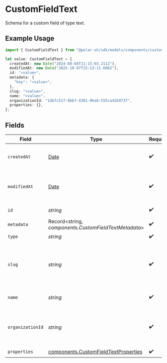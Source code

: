# CustomFieldText

Schema for a custom field of type text.

## Example Usage

```typescript
import { CustomFieldText } from "@polar-sh/sdk/models/components/customfieldtext.js";

let value: CustomFieldText = {
  createdAt: new Date("2024-08-04T11:15:03.211Z"),
  modifiedAt: new Date("2025-10-07T15:13:11.606Z"),
  id: "<value>",
  metadata: {
    "key": "<value>",
  },
  slug: "<value>",
  name: "<value>",
  organizationId: "1dbfc517-0bbf-4301-9ba8-555ca42b9737",
  properties: {},
};
```

## Fields

| Field                                                                                         | Type                                                                                          | Required                                                                                      | Description                                                                                   | Example                                                                                       |
| --------------------------------------------------------------------------------------------- | --------------------------------------------------------------------------------------------- | --------------------------------------------------------------------------------------------- | --------------------------------------------------------------------------------------------- | --------------------------------------------------------------------------------------------- |
| `createdAt`                                                                                   | [Date](https://developer.mozilla.org/en-US/docs/Web/JavaScript/Reference/Global_Objects/Date) | :heavy_check_mark:                                                                            | Creation timestamp of the object.                                                             |                                                                                               |
| `modifiedAt`                                                                                  | [Date](https://developer.mozilla.org/en-US/docs/Web/JavaScript/Reference/Global_Objects/Date) | :heavy_check_mark:                                                                            | Last modification timestamp of the object.                                                    |                                                                                               |
| `id`                                                                                          | *string*                                                                                      | :heavy_check_mark:                                                                            | The ID of the object.                                                                         |                                                                                               |
| `metadata`                                                                                    | Record<string, *components.CustomFieldTextMetadata*>                                          | :heavy_check_mark:                                                                            | N/A                                                                                           |                                                                                               |
| `type`                                                                                        | *string*                                                                                      | :heavy_check_mark:                                                                            | N/A                                                                                           |                                                                                               |
| `slug`                                                                                        | *string*                                                                                      | :heavy_check_mark:                                                                            | Identifier of the custom field. It'll be used as key when storing the value.                  |                                                                                               |
| `name`                                                                                        | *string*                                                                                      | :heavy_check_mark:                                                                            | Name of the custom field.                                                                     |                                                                                               |
| `organizationId`                                                                              | *string*                                                                                      | :heavy_check_mark:                                                                            | The ID of the organization owning the custom field.                                           | 1dbfc517-0bbf-4301-9ba8-555ca42b9737                                                          |
| `properties`                                                                                  | [components.CustomFieldTextProperties](../../models/components/customfieldtextproperties.md)  | :heavy_check_mark:                                                                            | N/A                                                                                           |                                                                                               |